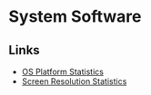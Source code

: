 # System Software


## Links
* [OS Platform Statistics](https://www.w3schools.com/browsers/browsers_os.asp)
* [Screen Resolution Statistics](https://www.w3schools.com/browsers/browsers_display.asp)